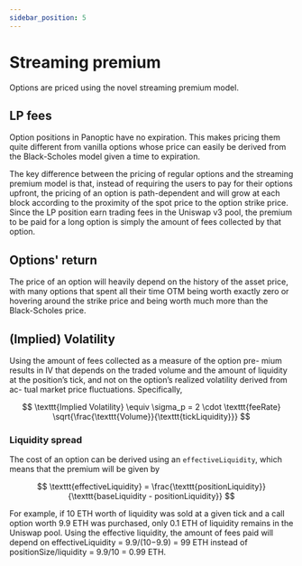 ```yaml
---
sidebar_position: 5
---
```


# Streaming premium
Options are priced using the novel streaming premium model.

## LP fees
Option positions in Panoptic have no expiration. 
This makes pricing them quite different from vanilla options whose price can easily be derived from the Black-Scholes model given a time to expiration.

The key difference between the pricing of regular options and the streaming premium model is that, instead of requiring the users to pay for their options upfront, the pricing of an option is path-dependent and will grow at each block according to the proximity of the spot price to the option strike price.
Since the LP position earn trading fees in the Uniswap v3 pool, the premium to be paid for a long option is simply the amount of fees collected by that option.



## Options' return
The price of an option will heavily depend on the history of the asset price, with many options that spent all their time OTM being worth exactly zero or hovering around the strike price and being worth much more than the Black-Scholes price. 


## (Implied) Volatility
Using the amount of fees collected as a measure of the option pre- mium results in IV that depends on the traded volume and the amount of liquidity at the position’s tick, and not on the option’s realized volatility derived from ac- tual market price fluctuations.
Specifically, 

$$
\texttt{Implied Volatility} \equiv \sigma_p = 2 \cdot \texttt{feeRate} \sqrt{\frac{\texttt{Volume}}{\texttt{tickLiquidity}}}
$$


### Liquidity spread

The cost of an option can be derived using an $\texttt{effectiveLiquidity}$, which means that the premium will be given by

$$
\texttt{effectiveLiquidity} = \frac{\texttt{positionLiquidity}}{\texttt{baseLiquidity - positionLiquidity}}
$$

For example, if 10 ETH worth of liquidity was sold at a given tick and a call option worth 9.9 ETH was purchased, only 0.1 ETH of liquidity remains in the Uniswap pool. 
Using the effective liquidity, the amount of fees paid will depend on effectiveLiquidity = 9.9/(10−9.9) = 99 ETH instead of positionSize/liquidity = 9.9/10 = 0.99 ETH.
